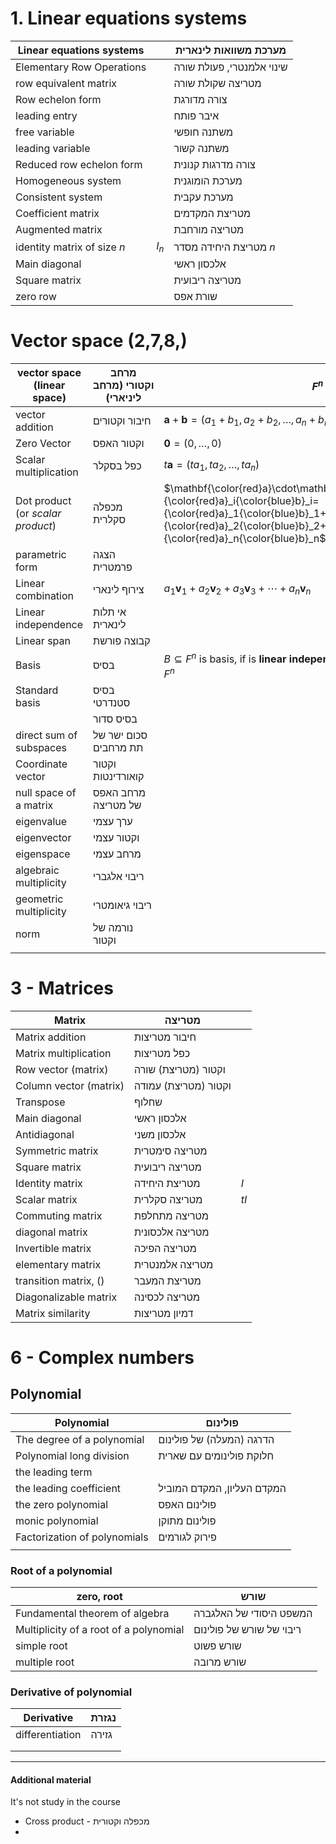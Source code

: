 # 1. Linear equations systems

| Linear equations systems    |       | מערכת משוואות לינארית     |
| --------------------------- | ----- | ------------------------- |
| Elementary Row Operations   |       | שינוי אלמנטרי, פעולת שורה |
| row equivalent matrix       |       | מטריצה שקולת שורה         |
| Row echelon form            |       | צורה מדורגת               |
| leading entry               |       | איבר פותח                 |
| free variable               |       | משתנה חופשי               |
| leading variable            |       | משתנה קשור                |
| Reduced row echelon form    |       | צורה מדרגות קנונית        |
| Homogeneous system          |       | מערכת הומוגנית            |
| Consistent system           |       | מערכת עקבית               |
| Coefficient matrix          |       | מטריצת המקדמים            |
| Augmented matrix            |       | מטריצה מורחבת             |
| identity matrix of size $n$ | $I_n$ | מטריצת היחידה מסדר $n$    |
| Main diagonal               |       | אלכסון ראשי               |
| Square matrix               |       | מטריצה ריבועית            |
| zero row                    |       | שורת אפס                  |


# Vector space (2,7,8,)

| vector space (linear space)       | **מרחב וקטורי** (מרחב ליניארי) | $F^n$                                                                                                                                                                                                          |
| --------------------------------- | ------------------------------ | -------------------------------------------------------------------------------------------------------------------------------------------------------------------------------------------------------------- |
| vector addition                   | חיבור וקטורים                  | $\mathbf{a}+\mathbf{b}=(a_1+b_1,a_2+b_2,\ldots,a_n+b_n)$                                                                                                                                                       |
| Zero Vector                       | וקטור האפס                     | $\mathbf{0}=(0,\ldots,0)$                                                                                                                                                                                      |
| Scalar multiplication             | כפל בסקלר                      | $t\mathbf{a}=(ta_1,ta_2,\ldots,ta_n)$                                                                                                                                                                          |
| Dot product (or *scalar product*) | מכפלה סקלרית                   | $\mathbf{\color{red}a}\cdot\mathbf{\color{blue}b}=\sum_{i=1}^n {\color{red}a}_i{\color{blue}b}_i={\color{red}a}_1{\color{blue}b}_1+{\color{red}a}_2{\color{blue}b}_2+\cdots+{\color{red}a}_n{\color{blue}b}_n$ |
| parametric form                   | הצגה פרמטרית                   |                                                                                                                                                                                                                |
| Linear combination                | צירוף לינארי                   | $a_1 \mathbf v_1 + a_2 \mathbf v_2 + a_3 \mathbf v_3 + \cdots + a_n \mathbf v_n$                                                                                                                               |
| Linear independence               | אי תלות לינארית                |                                                                                                                                                                                                                |
| Linear span                       | קבוצה פורשת                    |                                                                                                                                                                                                                |
| Basis                             | בסיס                           | $B\subseteq{F^{n}}$ is basis, if is **linear independence**, and **spanning set** of $F^{n}$                                                                                                                   |
| Standard basis                    | בסיס סטנדרטי                   |                                                                                                                                                                                                                |
|                                   | בסיס סדור                      |                                                                                                                                                                                                                |
| direct sum of subspaces           | סכום ישר של תת מרחבים          |                                                                                                                                                                                                                |
| Coordinate vector                 | וקטור קואורדינטות              |                                                                                                                                                                                                                |
| null space of a matrix            | מרחב האפס של מטריצה            |                                                                                                                                                                                                                |
| eigenvalue                        | ערך עצמי                       |                                                                                                                                                                                                                |
| eigenvector                       | וקטור עצמי                     |                                                                                                                                                                                                                |
| eigenspace                        | מרחב עצמי                      |                                                                                                                                                                                                                |
| algebraic multiplicity            | ריבוי אלגברי                   |                                                                                                                                                                                                                |
| geometric multiplicity            | ריבוי גיאומטרי                 |                                                                                                                                                                                                                |
| norm                              | נורמה של וקטור                 |                                                                                                                                                                                                                |
|                                   |                                |                                                                                                                                                                                                                |

# 3 - Matrices

| Matrix                 | מטריצה               |      |
| ---------------------- | -------------------- | ---- |
| Matrix addition        | חיבור מטריצות        |      |
| Matrix multiplication  | כפל מטריצות          |      |
| Row vector (matrix)    | וקטור (מטריצת) שורה  |      |
| Column vector (matrix) | וקטור (מטריצת) עמודה |      |
| Transpose              | שחלוף                |      |
| Main diagonal          | אלכסון ראשי          |      |
| Antidiagonal           | אלכסון משני          |      |
| Symmetric matrix       | מטריצה סימטרית       |      |
| Square matrix          | מטריצה ריבועית       |      |
| Identity matrix        | מטריצת היחידה        | $I$  |
| Scalar matrix          | מטריצה סקלרית        | $tI$ |
| Commuting matrix       | מטריצה מתחלפת        |      |
| diagonal matrix        | מטריצה אלכסונית      |      |
| Invertible matrix      | מטריצה הפיכה         |      |
| elementary matrix      | מטריצה אלמנטרית      |      |
| transition matrix, ()  | מטריצת המעבר         |      |
| Diagonalizable matrix  | מטריצה לכסינה        |      |
| Matrix similarity      | דמיון מטריצות        |      |

# 6 - Complex numbers

## Polynomial

| Polynomial                   | פולינום                    |
| ---------------------------- | -------------------------- |
| The degree of a polynomial   | הדרגה (המעלה) של פולינום   |
| Polynomial long division     | חלוקת פולינומים עם שארית   |
| the leading term             |                            |
| the leading coefficient      | המקדם העליון, המקדם המוביל |
| the zero polynomial          | פולינום האפס               |
| monic polynomial             | פולינום מתוקן              |
| Factorization of polynomials | פירוק לגורמים              |
|                              |                            |

### Root of a polynomial

| zero, root                             | שורש                     |
| -------------------------------------- | ------------------------ |
| Fundamental theorem of algebra         | המשפט היסודי של האלגברה  |
| Multiplicity of a root of a polynomial | ריבוי של שורש של פולינום |
| simple root                            | שורש פשוט                |
| multiple root                          | שורש מרובה               |

### Derivative of polynomial




| Derivative      | נגזרת |
| --------------- | ----- |
| differentiation | גזירה |
|                 |       |
|                 |       |


___

#### Additional material

It's not study in the course

- Cross product - מכפלה וקטורית
- 